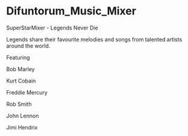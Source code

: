 # Difuntorum_Music_Mixer

SuperStarMixer - Legends Never Die

Legends share their favourite melodies and songs from talented artists around the world.

Featuring 

Bob Marley 

Kurt Cobain

Freddie Mercury

Rob Smith

John Lennon

Jimi Hendrix